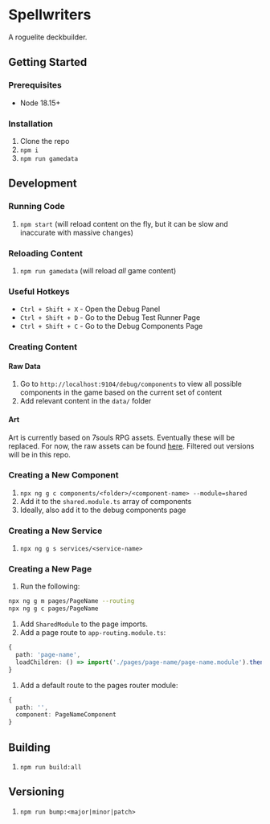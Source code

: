 # Spellwriters

A roguelite deckbuilder.

## Getting Started

### Prerequisites

- Node 18.15+

### Installation

1. Clone the repo
1. `npm i`
1. `npm run gamedata`

## Development

### Running Code

1. `npm start` (will reload content on the fly, but it can be slow and inaccurate with massive changes)

### Reloading Content

1. `npm run gamedata` (will reload _all_ game content)

### Useful Hotkeys

- `Ctrl + Shift + X` - Open the Debug Panel
- `Ctrl + Shift + D` - Go to the Debug Test Runner Page
- `Ctrl + Shift + C` - Go to the Debug Components Page

### Creating Content

#### Raw Data

1. Go to `http://localhost:9104/debug/components` to view all possible components in the game based on the current set of content
2. Add relevant content in the `data/` folder

#### Art

Art is currently based on 7souls RPG assets. Eventually these will be replaced. For now, the raw assets can be found [here](https://github.com/CorrugatedGames/spellwriters-art). Filtered out versions will be in this repo.

### Creating a New Component

1. `npx ng g c components/<folder>/<component-name> --module=shared`
1. Add it to the `shared.module.ts` array of components
1. Ideally, also add it to the debug components page

### Creating a New Service

1. `npx ng g s services/<service-name>`

### Creating a New Page

1. Run the following:

```bash
npx ng g m pages/PageName --routing
npx ng g c pages/PageName
```

1. Add `SharedModule` to the page imports.
1. Add a page route to `app-routing.module.ts`:

```typescript
{
  path: 'page-name',
  loadChildren: () => import('./pages/page-name/page-name.module').then(m => m.PageNameModule)
}
```

1. Add a default route to the pages router module:

```typescript
{
  path: '',
  component: PageNameComponent
}
```

## Building

1. `npm run build:all`

## Versioning

1. `npm run bump:<major|minor|patch>`
